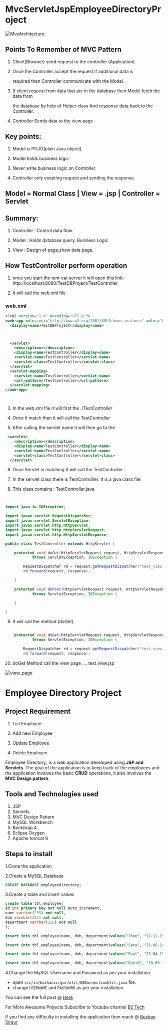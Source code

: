 # MvcServletJspEmployeeDirectoryProject

![MvcArchitecture](https://user-images.githubusercontent.com/37740006/86908658-b5c2e700-c138-11ea-9231-83e10fe32e70.png)


## Points To Remember of MVC Pattern

1. Clinet(Browser) send request to the controller (Application).

2. Once the Controller accept the request if additional data is 

   required then Controller communicate with the Model.

3. If client request from data that are in the database then Model fetch the data from 

    the database by help of Helper class And response data back to the Controller.

4. Controller Sends data to the view page

## Key points:

1. Model is POJO(plain Java object).

2. Model holds business logic

3. Never write business logic on Controller

4. Controller only exepting request and sending the response.


## Model = Normal Class   | View = .jsp   | Controller = Servlet

## Summary:

1. Controller : Control data flow.

2. Model : Holds database query. Business Logic

3. View : Design of page,show data page.


## How TestController perform operation

1. once you start the tom-cat server it will open this link: http://localhost:8080/TestDBProject/TestController

2. It will call the web.xml file

### web.xml

```.xml
<?xml version="1.0" encoding="UTF-8"?>
<web-app xmlns:xsi="http://www.w3.org/2001/XMLSchema-instance" xmlns="http://java.sun.com/xml/ns/javaee" xsi:schemaLocation="http://java.sun.com/xml/ns/javaee http://java.sun.com/xml/ns/javaee/web-app_2_5.xsd" id="WebApp_ID" version="2.5">
  <display-name>TestDBProject</display-name>



  <servlet>
    <description></description>
    <display-name>TestController</display-name>
    <servlet-name>TestController</servlet-name>
    <servlet-class>TestController</servlet-class>
  </servlet>
  <servlet-mapping>
    <servlet-name>TestController</servlet-name>
    <url-pattern>/TestController</url-pattern>
  </servlet-mapping>
</web-app>




```


3. In the web.xml file it will first the .<url-pattern>/TestController</url-pattern>


4. Once it match then it will call the <servlet-name>TestController</servlet-name>

5. After calling the servlet name it will then go to the <servlet> </servlet>

```.xml
 <servlet>
    <description></description>
    <display-name>TestController</display-name>
    <servlet-name>TestController</servlet-name>
    <servlet-class>TestController</servlet-class>
  </servlet>
```

6. Once Servlet is matching It will call the  <servlet-class>TestController</servlet-class>

7. In the servlet class there is TestController. It is a java class file.

8. This class contains : TestController.java


```.java


import java.io.IOException;

import javax.servlet.RequestDispatcher;
import javax.servlet.ServletException;
import javax.servlet.http.HttpServlet;
import javax.servlet.http.HttpServletRequest;
import javax.servlet.http.HttpServletResponse;

public class TestController extends HttpServlet {

	protected void doGet(HttpServletRequest request, HttpServletResponse response)
			throws ServletException, IOException {

		RequestDispatcher rd = request.getRequestDispatcher("test_view.jsp");
		rd.forward(request, response);

	}

	protected void doPost(HttpServletRequest request, HttpServletResponse response)
			throws ServletException, IOException {

	}

}

```
9. It will call the method (doGet).

```.java

	protected void doGet(HttpServletRequest request, HttpServletResponse response)
			throws ServletException, IOException {

		RequestDispatcher rd = request.getRequestDispatcher("test_view.jsp");
		rd.forward(request, response);


```

10. doGet Method call the view page .... test_view.jsp

![view_page](https://user-images.githubusercontent.com/37740006/86908979-3bdf2d80-c139-11ea-93d8-d141e38c3ec7.png)



# Employee Directory Project

## Project Requirement

1. List Employee

2. Add new Employee

3. Update Employee

4. Delete Employee

Employee Directory_ is a web application developed using **JSP and Servlets**. The goal of the application is to keep track of the employees and the application involves the basic **CRUD** operations, it also involves the **MVC Design pattern**. 

## Tools and Technologies used

1. JSP
2. Servlets
3. MVC Design Pattern
4. MySQL Workbench
5. Bootstrap 4
6. Eclipse Oxygen
7. Apache tomcat 8

## Steps to install


1.Clone the application




2.Create a MySQL Database

```sql
CREATE DATABASE employeedirectory;
```

3.Create a table and insert values

```sql
create table tbl_employee(
id int primary key not null auto_increment,
name varchar(255) not null,
dob varchar(255) not null,
department varchar(255) not null
);

insert into tbl_employee(name, dob, department)values("Jhon", "12-12-1991", "Marketing");

insert into tbl_employee(name, dob, department)values("Sara", "21-05-1992", "Testing");

insert into tbl_employee(name, dob, department)values("Paul", "23-04-1988", "Development");

insert into tbl_employee(name, dob, department)values("David", "18-03-1989", "Support");
```

4.Change the MySQL Username and Password as per your installation

+ open `src/in/bushansirgur/util/DBConnectionUtil.java` file.
+ change `USERNAME` and `PASSWORD` as per your installation.

You can see the full post @ [Here](https://bushansirgur.in/creating-mvc-database-web-application-in-jsp-and-servlets-create-read-update-delete/)

For More Awesome Projects Subscribe to  Youtube channel [B2 Tech](https://www.youtube.com/b2tech) 

If you find any difficulty in installing the application then reach @ [Bushan Sirgur](http://BushanSirgur.in)

